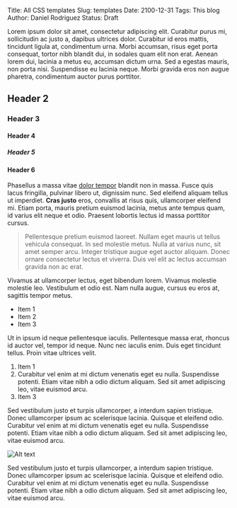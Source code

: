 Title: All CSS templates
Slug: templates
Date: 2100-12-31
Tags: This blog
Author: Daniel Rodriguez
Status: Draft

Lorem ipsum dolor sit amet, consectetur adipiscing elit. Curabitur purus mi, sollicitudin ac justo a, dapibus ultrices dolor. Curabitur id eros mattis, tincidunt ligula at, condimentum urna. Morbi accumsan, risus eget porta consequat, tortor nibh blandit dui, in sodales quam elit non erat. Aenean lorem dui, lacinia a metus eu, accumsan dictum urna. Sed a egestas mauris, non porta nisi. Suspendisse eu lacinia neque. Morbi gravida eros non augue pharetra, condimentum auctor purus porttitor.

## Header 2

### Header 3

#### Header 4

##### Header 5

#### Header 6

Phasellus a massa vitae [dolor tempor]() blandit non in massa. Fusce quis lacus fringilla, pulvinar libero ut, dignissim nunc. Sed eleifend aliquam tellus ut imperdiet. __Cras justo__ eros, convallis at risus quis, ullamcorper eleifend mi. Etiam porta, mauris pretium euismod lacinia, metus ante tempus quam, id varius elit neque et odio. Praesent lobortis lectus id massa porttitor cursus.

> Pellentesque pretium euismod laoreet. Nullam eget mauris ut tellus vehicula consequat. In sed molestie metus. Nulla at varius nunc, sit amet semper arcu. Integer tristique augue eget auctor aliquam. Donec ornare consectetur lectus et viverra. Duis vel elit ac lectus accumsan gravida non ac erat.

Vivamus at ullamcorper lectus, eget bibendum lorem. Vivamus molestie molestie leo. Vestibulum et odio est. Nam nulla augue, cursus eu eros at, sagittis tempor metus.

- Item 1
- Item 2
- Item 3

Ut in ipsum id neque pellentesque iaculis. Pellentesque massa erat, rhoncus id auctor vel, tempor id neque. Nunc nec iaculis enim. Duis eget tincidunt tellus. Proin vitae ultrices velit.

1. Item 1
2. Curabitur vel enim at mi dictum venenatis eget eu nulla. Suspendisse potenti. Etiam vitae nibh a odio dictum aliquam. Sed sit amet adipiscing leo, vitae euismod arcu.
3. Item 3

Sed vestibulum justo et turpis ullamcorper, a interdum sapien tristique. Donec ullamcorper ipsum ac scelerisque lacinia. Quisque et eleifend odio. Curabitur vel enim at mi dictum venenatis eget eu nulla. Suspendisse potenti. Etiam vitae nibh a odio dictum aliquam. Sed sit amet adipiscing leo, vitae euismod arcu.

![Alt text](http://25.media.tumblr.com/16dd84ef01c9535245a47917a8016548/tumblr_n0kgtzSPVM1qz5pono1_1280.jpg "Her")

Sed vestibulum justo et turpis ullamcorper, a interdum sapien tristique. Donec ullamcorper ipsum ac scelerisque lacinia. Quisque et eleifend odio. Curabitur vel enim at mi dictum venenatis eget eu nulla. Suspendisse potenti. Etiam vitae nibh a odio dictum aliquam. Sed sit amet adipiscing leo, vitae euismod arcu.
